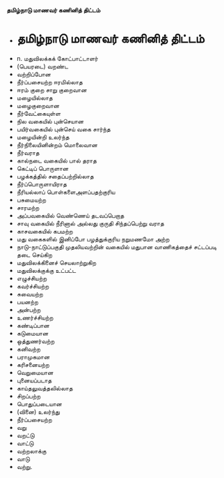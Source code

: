 **தமிழ்நாடு மாணவர் கணினித் திட்டம்**
- # தமிழ்நாடு மாணவர் கணினித் திட்டம்
- n. மதுவிலக்கக் கோட்பாட்டாளர்
- (பெயரடை) வறண்ட
- வற்றிப்போன
- நீர்ப்பசையற்ற ஈரமில்லாத
- ஈரம் குறை சாறு குறைவான
- மழையில்லாத
- மழைகுறைவான
- நீர்வேட்கையுள்ள
- நில வகையில் புன்செயான
- பயிர்வகையில் புன்செய் வகை சார்ந்த
- மழையின்றி உலர்ந்த
- நீர்நிலையினின்றம் மொலைவான
- நீர்வராத
- கால்நடை வகையில் பால் தராத
- கெட்டிப் பொருளான
- பழக்கத்தில் சதைப்பற்றில்லாத
- நீர்ப்பொருளாயிராத
- நீரியல்லாப் பொள்களைஅளப்பதற்குரிய
- பசுமையற்ற
- சாரமற்ற
- அப்பவகையில் வெண்ணெய் தடவப்பெறாத
- சாவு வகையில் நீரினால் அல்லது குருதி சிந்தப்பெற்று வராத
- காசவகையில் கபமற்ற
- மது வகைகளில் இனிப்போ பழத்துக்குரிய நறுமணமோ அற்ற
- நாடு-நாட்டுப்பகுதி முதலியவற்றின் வகையில் மதுபான வாணிகத்தைச் சட்டப்படி தடை செய்கிற
- மதுவிலக்கினைச் செயலாற்றுகிற
- மதுவிலக்குக்கு உட்பட்ட
- எழுச்சியற்ற
- கவர்ச்சியற்ற
- சுவையற்ற
- பயனற்ற
- அன்பற்ற
- உணர்ச்சியற்ற
- கண்டிப்பான
- கடுமையான
- ஒத்துணர்வற்ற
- கனிவற்ற
- பராமுகமான
- கரிசனையற்ற
- வெறுமையான
- புனையப்படாத
- காய்தலுவத்தலில்லாத
- சிறப்பற்ற
- பொதுப்படையான
- (வினை) உலர்ந்து
- நீர்ப்பசையற்ற
- வறு
- வறட்டு
- வாட்டு
- வற்றலாக்கு
- வாடு
- வற்று.

